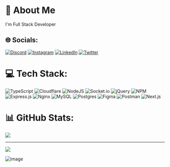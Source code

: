 # 💫 About Me
I'm Full Stack Developer


## 🌐 Socials:
[![Discord](https://img.shields.io/badge/Discord-%237289DA.svg?logo=discord&logoColor=white)](https://discord.gg/https://discord.gg/FnnG7cdE) [![Instagram](https://img.shields.io/badge/Instagram-%23E4405F.svg?logo=Instagram&logoColor=white)](https://instagram.com/berketurktr) [![LinkedIn](https://img.shields.io/badge/LinkedIn-%230077B5.svg?logo=linkedin&logoColor=white)](https://linkedin.com/in/berke-türk-189079193) [![Twitter](https://img.shields.io/badge/Twitter-%231DA1F2.svg?logo=Twitter&logoColor=white)](https://twitter.com/berketurktr) 

# 💻 Tech Stack:
![TypeScript](https://img.shields.io/badge/Typescript-grey?style=for-the-badge&logo=typescript) ![Cloudflare](https://img.shields.io/badge/Cloudflare-F38020?style=for-the-badge&logo=Cloudflare&logoColor=white) ![NodeJS](https://img.shields.io/badge/node.js-6DA55F?style=for-the-badge&logo=node.js&logoColor=white) ![Socket.io](https://img.shields.io/badge/Socket.io-black?style=for-the-badge&logo=socket.io&badgeColor=010101) ![jQuery](https://img.shields.io/badge/jquery-%230769AD.svg?style=for-the-badge&logo=jquery&logoColor=white) ![NPM](https://img.shields.io/badge/NPM-%23000000.svg?style=for-the-badge&logo=npm&logoColor=white) ![Express.js](https://img.shields.io/badge/express.js-%23404d59.svg?style=for-the-badge&logo=express&logoColor=%2361DAFB) ![Nginx](https://img.shields.io/badge/nginx-%23009639.svg?style=for-the-badge&logo=nginx&logoColor=white) ![MySQL](https://img.shields.io/badge/mysql-%2300f.svg?style=for-the-badge&logo=mysql&logoColor=white) ![Postgres](https://img.shields.io/badge/postgres-%23316192.svg?style=for-the-badge&logo=postgresql&logoColor=white) ![Figma](https://img.shields.io/badge/figma-%23F24E1E.svg?style=for-the-badge&logo=figma&logoColor=white) ![Postman](https://img.shields.io/badge/Postman-FF6C37?style=for-the-badge&logo=postman&logoColor=white) ![Next.js](https://img.shields.io/badge/NEXT%20JS-grey?style=for-the-badge&logo=next.js)
# 📊 GitHub Stats:
![](https://github-readme-stats.vercel.app/api/top-langs/?username=berke-turk&theme=dark&hide_border=true&include_all_commits=true&count_private=true&layout=compact)

---
[![](https://visitcount.itsvg.in/api?id=berke-turk&icon=6&color=6)](https://visitcount.itsvg.in)

![image](https://github.com/berke-turk/berke-turk/assets/52781956/2b801fa5-1dcb-46e8-95e8-1b4701620fbc)
<!-- Proudly created with GPRM ( https://gprm.itsvg.in ) -->
